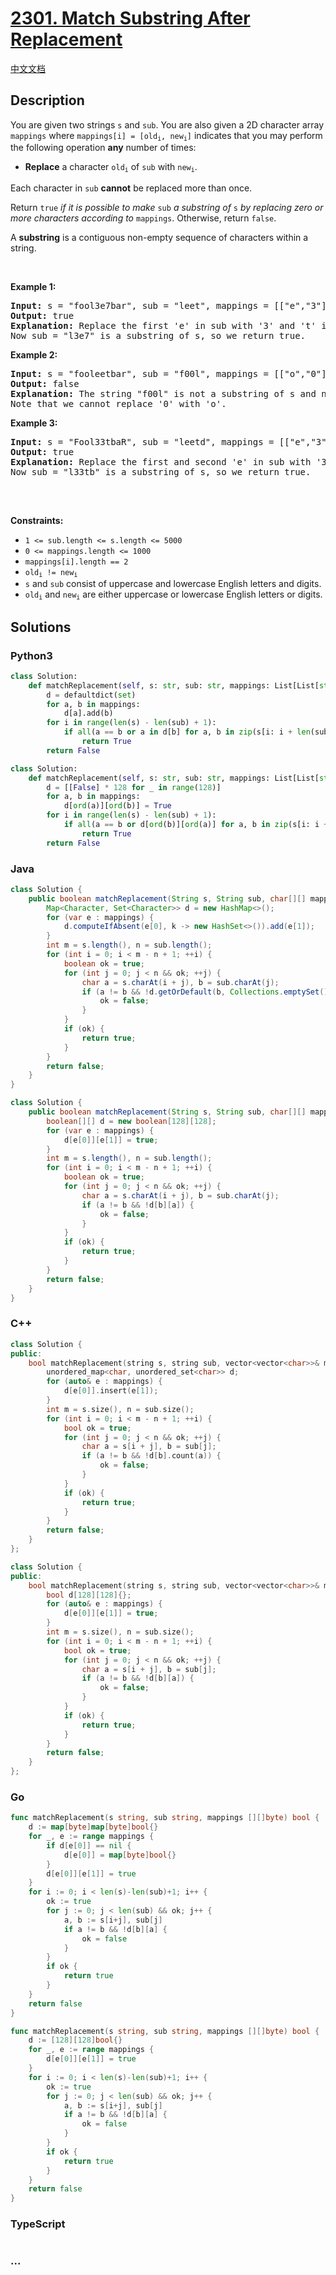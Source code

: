 # [2301. Match Substring After Replacement](https://leetcode.com/problems/match-substring-after-replacement)

[中文文档](/solution/2300-2399/2301.Match%20Substring%20After%20Replacement/README.md)

## Description

<p>You are given two strings <code>s</code> and <code>sub</code>. You are also given a 2D character array <code>mappings</code> where <code>mappings[i] = [old<sub>i</sub>, new<sub>i</sub>]</code> indicates that you may perform the following operation <strong>any</strong> number of times:</p>

<ul>
	<li><strong>Replace</strong> a character <code>old<sub>i</sub></code> of <code>sub</code> with <code>new<sub>i</sub></code>.</li>
</ul>

<p>Each character in <code>sub</code> <strong>cannot</strong> be replaced more than once.</p>

<p>Return <code>true</code><em> if it is possible to make </em><code>sub</code><em> a substring of </em><code>s</code><em> by replacing zero or more characters according to </em><code>mappings</code>. Otherwise, return <code>false</code>.</p>

<p>A <strong>substring</strong> is a contiguous non-empty sequence of characters within a string.</p>

<p>&nbsp;</p>
<p><strong class="example">Example 1:</strong></p>

<pre>
<strong>Input:</strong> s = &quot;fool3e7bar&quot;, sub = &quot;leet&quot;, mappings = [[&quot;e&quot;,&quot;3&quot;],[&quot;t&quot;,&quot;7&quot;],[&quot;t&quot;,&quot;8&quot;]]
<strong>Output:</strong> true
<strong>Explanation:</strong> Replace the first &#39;e&#39; in sub with &#39;3&#39; and &#39;t&#39; in sub with &#39;7&#39;.
Now sub = &quot;l3e7&quot; is a substring of s, so we return true.</pre>

<p><strong class="example">Example 2:</strong></p>

<pre>
<strong>Input:</strong> s = &quot;fooleetbar&quot;, sub = &quot;f00l&quot;, mappings = [[&quot;o&quot;,&quot;0&quot;]]
<strong>Output:</strong> false
<strong>Explanation:</strong> The string &quot;f00l&quot; is not a substring of s and no replacements can be made.
Note that we cannot replace &#39;0&#39; with &#39;o&#39;.
</pre>

<p><strong class="example">Example 3:</strong></p>

<pre>
<strong>Input:</strong> s = &quot;Fool33tbaR&quot;, sub = &quot;leetd&quot;, mappings = [[&quot;e&quot;,&quot;3&quot;],[&quot;t&quot;,&quot;7&quot;],[&quot;t&quot;,&quot;8&quot;],[&quot;d&quot;,&quot;b&quot;],[&quot;p&quot;,&quot;b&quot;]]
<strong>Output:</strong> true
<strong>Explanation:</strong> Replace the first and second &#39;e&#39; in sub with &#39;3&#39; and &#39;d&#39; in sub with &#39;b&#39;.
Now sub = &quot;l33tb&quot; is a substring of s, so we return true.

</pre>

<p>&nbsp;</p>
<p><strong>Constraints:</strong></p>

<ul>
	<li><code>1 &lt;= sub.length &lt;= s.length &lt;= 5000</code></li>
	<li><code>0 &lt;= mappings.length &lt;= 1000</code></li>
	<li><code>mappings[i].length == 2</code></li>
	<li><code>old<sub>i</sub> != new<sub>i</sub></code></li>
	<li><code>s</code> and <code>sub</code> consist of uppercase and lowercase English letters and digits.</li>
	<li><code>old<sub>i</sub></code> and <code>new<sub>i</sub></code> are either uppercase or lowercase English letters or digits.</li>
</ul>

## Solutions

<!-- tabs:start -->

### **Python3**

```python
class Solution:
    def matchReplacement(self, s: str, sub: str, mappings: List[List[str]]) -> bool:
        d = defaultdict(set)
        for a, b in mappings:
            d[a].add(b)
        for i in range(len(s) - len(sub) + 1):
            if all(a == b or a in d[b] for a, b in zip(s[i: i + len(sub)], sub)):
                return True
        return False
```

```python
class Solution:
    def matchReplacement(self, s: str, sub: str, mappings: List[List[str]]) -> bool:
        d = [[False] * 128 for _ in range(128)]
        for a, b in mappings:
            d[ord(a)][ord(b)] = True
        for i in range(len(s) - len(sub) + 1):
            if all(a == b or d[ord(b)][ord(a)] for a, b in zip(s[i: i + len(sub)], sub)):
                return True
        return False
```

### **Java**

```java
class Solution {
    public boolean matchReplacement(String s, String sub, char[][] mappings) {
        Map<Character, Set<Character>> d = new HashMap<>();
        for (var e : mappings) {
            d.computeIfAbsent(e[0], k -> new HashSet<>()).add(e[1]);
        }
        int m = s.length(), n = sub.length();
        for (int i = 0; i < m - n + 1; ++i) {
            boolean ok = true;
            for (int j = 0; j < n && ok; ++j) {
                char a = s.charAt(i + j), b = sub.charAt(j);
                if (a != b && !d.getOrDefault(b, Collections.emptySet()).contains(a)) {
                    ok = false;
                }
            }
            if (ok) {
                return true;
            }
        }
        return false;
    }
}
```

```java
class Solution {
    public boolean matchReplacement(String s, String sub, char[][] mappings) {
        boolean[][] d = new boolean[128][128];
        for (var e : mappings) {
            d[e[0]][e[1]] = true;
        }
        int m = s.length(), n = sub.length();
        for (int i = 0; i < m - n + 1; ++i) {
            boolean ok = true;
            for (int j = 0; j < n && ok; ++j) {
                char a = s.charAt(i + j), b = sub.charAt(j);
                if (a != b && !d[b][a]) {
                    ok = false;
                }
            }
            if (ok) {
                return true;
            }
        }
        return false;
    }
}
```

### **C++**

```cpp
class Solution {
public:
    bool matchReplacement(string s, string sub, vector<vector<char>>& mappings) {
        unordered_map<char, unordered_set<char>> d;
        for (auto& e : mappings) {
            d[e[0]].insert(e[1]);
        }
        int m = s.size(), n = sub.size();
        for (int i = 0; i < m - n + 1; ++i) {
            bool ok = true;
            for (int j = 0; j < n && ok; ++j) {
                char a = s[i + j], b = sub[j];
                if (a != b && !d[b].count(a)) {
                    ok = false;
                }
            }
            if (ok) {
                return true;
            }
        }
        return false;
    }
};
```

```cpp
class Solution {
public:
    bool matchReplacement(string s, string sub, vector<vector<char>>& mappings) {
        bool d[128][128]{};
        for (auto& e : mappings) {
            d[e[0]][e[1]] = true;
        }
        int m = s.size(), n = sub.size();
        for (int i = 0; i < m - n + 1; ++i) {
            bool ok = true;
            for (int j = 0; j < n && ok; ++j) {
                char a = s[i + j], b = sub[j];
                if (a != b && !d[b][a]) {
                    ok = false;
                }
            }
            if (ok) {
                return true;
            }
        }
        return false;
    }
};
```

### **Go**

```go
func matchReplacement(s string, sub string, mappings [][]byte) bool {
	d := map[byte]map[byte]bool{}
	for _, e := range mappings {
		if d[e[0]] == nil {
			d[e[0]] = map[byte]bool{}
		}
		d[e[0]][e[1]] = true
	}
	for i := 0; i < len(s)-len(sub)+1; i++ {
		ok := true
		for j := 0; j < len(sub) && ok; j++ {
			a, b := s[i+j], sub[j]
			if a != b && !d[b][a] {
				ok = false
			}
		}
		if ok {
			return true
		}
	}
	return false
}
```

```go
func matchReplacement(s string, sub string, mappings [][]byte) bool {
	d := [128][128]bool{}
	for _, e := range mappings {
		d[e[0]][e[1]] = true
	}
	for i := 0; i < len(s)-len(sub)+1; i++ {
		ok := true
		for j := 0; j < len(sub) && ok; j++ {
			a, b := s[i+j], sub[j]
			if a != b && !d[b][a] {
				ok = false
			}
		}
		if ok {
			return true
		}
	}
	return false
}
```

### **TypeScript**

```ts

```

### **...**

```

```

<!-- tabs:end -->
